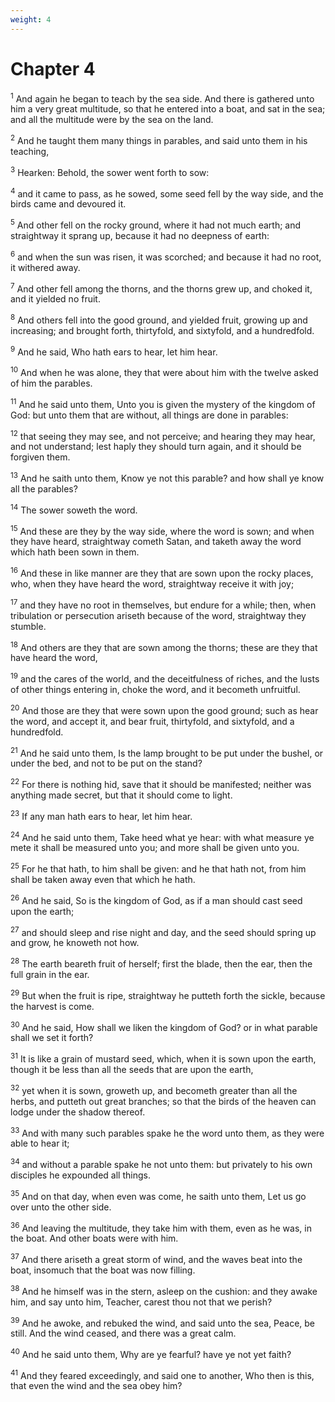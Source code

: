 ```yaml
---
weight: 4
---
```


# Chapter 4

<sup>1</sup> And again he began to teach by the sea side. And there is gathered unto him a very great multitude, so that he entered into a boat, and sat in the sea; and all the multitude were by the sea on the land. 

<sup>2</sup> And he taught them many things in parables, and said unto them in his teaching, 

<sup>3</sup> Hearken: Behold, the sower went forth to sow: 

<sup>4</sup> and it came to pass, as he sowed, some seed fell by the way side, and the birds came and devoured it. 

<sup>5</sup> And other fell on the rocky ground, where it had not much earth; and straightway it sprang up, because it had no deepness of earth: 

<sup>6</sup> and when the sun was risen, it was scorched; and because it had no root, it withered away. 

<sup>7</sup> And other fell among the thorns, and the thorns grew up, and choked it, and it yielded no fruit. 

<sup>8</sup> And others fell into the good ground, and yielded fruit, growing up and increasing; and brought forth, thirtyfold, and sixtyfold, and a hundredfold. 

<sup>9</sup> And he said, Who hath ears to hear, let him hear. 

<sup>10</sup> And when he was alone, they that were about him with the twelve asked of him the parables. 

<sup>11</sup> And he said unto them, Unto you is given the mystery of the kingdom of God: but unto them that are without, all things are done in parables: 

<sup>12</sup> that seeing they may see, and not perceive; and hearing they may hear, and not understand; lest haply they should turn again, and it should be forgiven them. 

<sup>13</sup> And he saith unto them, Know ye not this parable? and how shall ye know all the parables? 

<sup>14</sup> The sower soweth the word. 

<sup>15</sup> And these are they by the way side, where the word is sown; and when they have heard, straightway cometh Satan, and taketh away the word which hath been sown in them. 

<sup>16</sup> And these in like manner are they that are sown upon the rocky places, who, when they have heard the word, straightway receive it with joy; 

<sup>17</sup> and they have no root in themselves, but endure for a while; then, when tribulation or persecution ariseth because of the word, straightway they stumble. 

<sup>18</sup> And others are they that are sown among the thorns; these are they that have heard the word, 

<sup>19</sup> and the cares of the world, and the deceitfulness of riches, and the lusts of other things entering in, choke the word, and it becometh unfruitful. 

<sup>20</sup> And those are they that were sown upon the good ground; such as hear the word, and accept it, and bear fruit, thirtyfold, and sixtyfold, and a hundredfold. 

<sup>21</sup> And he said unto them, Is the lamp brought to be put under the bushel, or under the bed, and not to be put on the stand? 

<sup>22</sup> For there is nothing hid, save that it should be manifested; neither was anything made secret, but that it should come to light. 

<sup>23</sup> If any man hath ears to hear, let him hear. 

<sup>24</sup> And he said unto them, Take heed what ye hear: with what measure ye mete it shall be measured unto you; and more shall be given unto you. 

<sup>25</sup> For he that hath, to him shall be given: and he that hath not, from him shall be taken away even that which he hath. 

<sup>26</sup> And he said, So is the kingdom of God, as if a man should cast seed upon the earth; 

<sup>27</sup> and should sleep and rise night and day, and the seed should spring up and grow, he knoweth not how. 

<sup>28</sup> The earth beareth fruit of herself; first the blade, then the ear, then the full grain in the ear. 

<sup>29</sup> But when the fruit is ripe, straightway he putteth forth the sickle, because the harvest is come. 

<sup>30</sup> And he said, How shall we liken the kingdom of God? or in what parable shall we set it forth? 

<sup>31</sup> It is like a grain of mustard seed, which, when it is sown upon the earth, though it be less than all the seeds that are upon the earth, 

<sup>32</sup> yet when it is sown, groweth up, and becometh greater than all the herbs, and putteth out great branches; so that the birds of the heaven can lodge under the shadow thereof. 

<sup>33</sup> And with many such parables spake he the word unto them, as they were able to hear it; 

<sup>34</sup> and without a parable spake he not unto them: but privately to his own disciples he expounded all things. 

<sup>35</sup> And on that day, when even was come, he saith unto them, Let us go over unto the other side. 

<sup>36</sup> And leaving the multitude, they take him with them, even as he was, in the boat. And other boats were with him. 

<sup>37</sup> And there ariseth a great storm of wind, and the waves beat into the boat, insomuch that the boat was now filling. 

<sup>38</sup> And he himself was in the stern, asleep on the cushion: and they awake him, and say unto him, Teacher, carest thou not that we perish? 

<sup>39</sup> And he awoke, and rebuked the wind, and said unto the sea, Peace, be still. And the wind ceased, and there was a great calm. 

<sup>40</sup> And he said unto them, Why are ye fearful? have ye not yet faith? 

<sup>41</sup> And they feared exceedingly, and said one to another, Who then is this, that even the wind and the sea obey him? 


